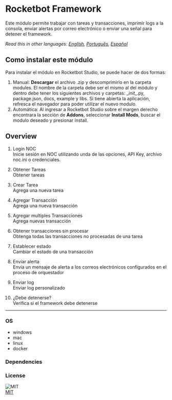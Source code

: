



# Rocketbot Framework
  
Este módulo permite trabajar con tareas y transacciones, imprimir logs a la consola, enviar alertas por correo electrónico o enviar una señal para detener el framework.  

*Read this in other languages: [English](README.md), [Português](README.pr.md), [Español](README.es.md)*

## Como instalar este módulo
  
Para instalar el módulo en Rocketbot Studio, se puede hacer de dos formas:
1. Manual: __Descargar__ el archivo .zip y descomprimirlo en la carpeta modules. El nombre de la carpeta debe ser el mismo al del módulo y dentro debe tener los siguientes archivos y carpetas: \__init__.py, package.json, docs, example y libs. Si tiene abierta la aplicación, refresca el navegador para poder utilizar el nuevo modulo.
2. Automática: Al ingresar a Rocketbot Studio sobre el margen derecho encontrara la sección de **Addons**, seleccionar **Install Mods**, buscar el modulo deseado y presionar install.  


## Overview


1. Login NOC  
Inicie sesión en NOC utilizando unda de las opciones, API Key, archivo noc.ini o credenciales.

2. Obtener Tareas  
Obtener tareas

3. Crear Tarea  
Agrega una nueva tarea

4. Agregar Transacción  
Agrega una nueva transacción

5. Agregar multiples Transacciones  
Agrega nuevas transacción

6. Obtener transacciones sin procesar  
Obtenga todas las transacciones no procesadas de una tarea

7. Establecer estado  
Cambiar el estado de una transacción

8. Enviar alerta  
Envia un mensaje de alerta a los correos electrónicos configurados en el proceso de orquestador

9. Enviar log  
Enviar log personalizado

10. ¿Debe detenerse?  
Verifica si el framework debe detenerse  




----
### OS

- windows
- mac
- linux
- docker

### Dependencies

### License
  
![MIT](https://camo.githubusercontent.com/107590fac8cbd65071396bb4d04040f76cde5bde/687474703a2f2f696d672e736869656c64732e696f2f3a6c6963656e73652d6d69742d626c75652e7376673f7374796c653d666c61742d737175617265)  
[MIT](http://opensource.org/licenses/mit-license.ph)